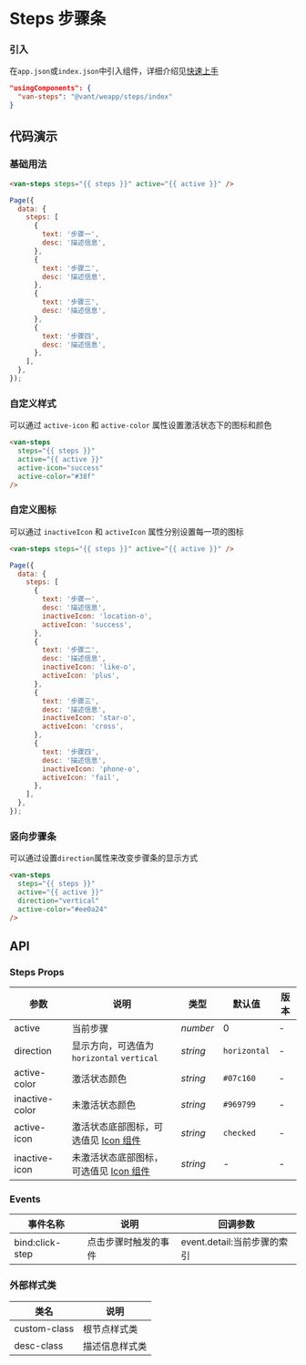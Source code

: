 # Steps 步骤条

### 引入

在`app.json`或`index.json`中引入组件，详细介绍见[快速上手](#/quickstart#yin-ru-zu-jian)

```json
"usingComponents": {
  "van-steps": "@vant/weapp/steps/index"
}
```

## 代码演示

### 基础用法

```html
<van-steps steps="{{ steps }}" active="{{ active }}" />
```

```javascript
Page({
  data: {
    steps: [
      {
        text: '步骤一',
        desc: '描述信息',
      },
      {
        text: '步骤二',
        desc: '描述信息',
      },
      {
        text: '步骤三',
        desc: '描述信息',
      },
      {
        text: '步骤四',
        desc: '描述信息',
      },
    ],
  },
});
```

### 自定义样式

可以通过 `active-icon` 和 `active-color` 属性设置激活状态下的图标和颜色

```html
<van-steps
  steps="{{ steps }}"
  active="{{ active }}"
  active-icon="success"
  active-color="#38f"
/>
```

### 自定义图标

可以通过 `inactiveIcon` 和 `activeIcon` 属性分别设置每一项的图标

```html
<van-steps steps="{{ steps }}" active="{{ active }}" />
```

```javascript
Page({
  data: {
    steps: [
      {
        text: '步骤一',
        desc: '描述信息',
        inactiveIcon: 'location-o',
        activeIcon: 'success',
      },
      {
        text: '步骤二',
        desc: '描述信息',
        inactiveIcon: 'like-o',
        activeIcon: 'plus',
      },
      {
        text: '步骤三',
        desc: '描述信息',
        inactiveIcon: 'star-o',
        activeIcon: 'cross',
      },
      {
        text: '步骤四',
        desc: '描述信息',
        inactiveIcon: 'phone-o',
        activeIcon: 'fail',
      },
    ],
  },
});
```

### 竖向步骤条

可以通过设置`direction`属性来改变步骤条的显示方式

```html
<van-steps
  steps="{{ steps }}"
  active="{{ active }}"
  direction="vertical"
  active-color="#ee0a24"
/>
```

## API

### Steps Props

| 参数 | 说明 | 类型 | 默认值 | 版本 |
| --- | --- | --- | --- | --- |
| active | 当前步骤 | _number_ | 0 | - |
| direction | 显示方向，可选值为 `horizontal` `vertical` | _string_ | `horizontal` | - |
| active-color | 激活状态颜色 | _string_ | `#07c160` | - |
| inactive-color | 未激活状态颜色 | _string_ | `#969799` | - |
| active-icon | 激活状态底部图标，可选值见 [Icon 组件](#/icon) | _string_ | `checked` | - |
| inactive-icon | 未激活状态底部图标，可选值见 [Icon 组件](#/icon) | _string_ | - | - |

### Events

| 事件名称        | 说明                 | 回调参数                    |
| --------------- | -------------------- | --------------------------- |
| bind:click-step | 点击步骤时触发的事件 | event.detail:当前步骤的索引 |

### 外部样式类

| 类名         | 说明           |
| ------------ | -------------- |
| custom-class | 根节点样式类   |
| desc-class   | 描述信息样式类 |
